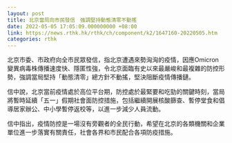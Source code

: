 ```yaml
---
layout: post
title: 北京當局向市民發信　強調堅持動態清零不動搖
date: 2022-05-05 17:05:09.000000000 +08:00
link: https://news.rthk.hk/rthk/ch/component/k2/1647160-20220505.htm
categories: rthk
---
```


北京市委、市政府向全市民眾發信，指北京遭遇來勢洶洶的疫情，因應Omicron變異病毒株傳播速度快、隱匿性強，令北京面臨有史以來最嚴峻和最複雜的防控形勢，強調當局堅持「動態清零」總方針不動搖，堅決阻斷疫情傳播鏈。

信中說，北京當前疫情處於高位平台期，防控處於最緊要和吃勁的關鍵時刻，當局將暫時延續「五一」假期社會面防控措施，包括繼續開展核酸篩查、暫停堂食和倡導居家辦公、中小學暫停返校等，以進一步減少人員流動。

信中指出，疫情防控是一場沒有旁觀者的全民行動，希望在北京的各類機關和企業單位進一步落實有關責任，社會各界和市民配合各項防疫措施。
